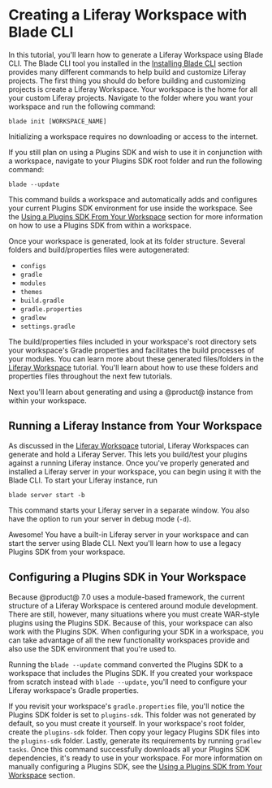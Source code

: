 # Creating a Liferay Workspace with Blade CLI [](id=creating-a-liferay-workspace-with-blade-cli)

In this tutorial, you'll learn how to generate a Liferay Workspace using Blade
CLI. The Blade CLI tool you installed in the
[Installing Blade CLI](/develop/tutorials/-/knowledge_base/7-0/installing-blade-cli)
section provides many different commands to help build and customize Liferay
projects. The first thing you should do before building and customizing projects
is create a Liferay Workspace. Your workspace is the home for all your custom
Liferay projects. Navigate to the folder where you want your workspace and run
the following command:

    blade init [WORKSPACE_NAME]

Initializing a workspace requires no downloading or access to the internet.

If you still plan on using a Plugins SDK and wish to use it in conjunction with
a workspace, navigate to your Plugins SDK root folder and run the following
command:

    blade --update

This command builds a workspace and automatically adds and configures your
current Plugins SDK environment for use inside the workspace. See the
[Using a Plugins SDK From Your Workspace](/develop/tutorials/-/knowledge_base/7-0/liferay-workspace#using-a-plugins-sdk-from-your-workspace)
section for more information on how to use a Plugins SDK from within a
workspace.

Once your workspace is generated, look at its folder structure. Several folders
and build/properties files were autogenerated: 

- `configs`
- `gradle`
- `modules`
- `themes`
- `build.gradle`
- `gradle.properties`
- `gradlew`
- `settings.gradle`

The build/properties files included in your workspace's root directory sets your
workspace's Gradle properties and facilitates the build processes of your
modules. You can learn more about these generated files/folders in the
[Liferay Workspace](/develop/tutorials/-/knowledge_base/7-0/liferay-workspace)
tutorial. You'll learn about how to use these folders and properties files throughout the
next few tutorials. 

Next you'll learn about generating and using a @product@ instance from within
your workspace.

## Running a Liferay Instance from Your Workspace [](id=running-a-liferay-instance-from-your-workspace)

As discussed in the 
[Liferay Workspace](/develop/tutorials/-/knowledge_base/7-0/liferay-workspace)
tutorial, Liferay Workspaces can generate and hold a Liferay Server. This lets
you build/test your plugins against a running Liferay instance. Once you've
properly generated and installed a Liferay server in your workspace, you can
begin using it with the Blade CLI. To start your Liferay instance, run

    blade server start -b

This command starts your Liferay server in a separate window. You also have the
option to run your server in debug mode (`-d`).

Awesome! You have a built-in Liferay server in your workspace and can start the
server using Blade CLI. Next you'll learn how to use a legacy Plugins SDK from
your workspace.

## Configuring a Plugins SDK in Your Workspace [](id=configuring-a-plugins-sdk-in-your-workspace)

Because @product@ 7.0 uses a module-based framework, the current structure of a
Liferay Workspace is centered around module development. There are still,
however, many situations where you must create WAR-style plugins using the
Plugins SDK. Because of this, your workspace can also work with the Plugins SDK.
When configuring your SDK in a workspace, you can take advantage of all the new
functionality workspaces provide and also use the SDK environment that you're
used to.

Running the `blade --update` command converted the Plugins SDK to a workspace
that includes the Plugins SDK. If you created your workspace from scratch
instead with `blade --update`, you'll need to configure your Liferay workspace's
Gradle properties.

If you revisit your workspace's `gradle.properties` file, you'll notice the
Plugins SDK folder is set to `plugins-sdk`. This folder was not generated by
default, so you must create it yourself. In your workspace's root
folder, create the `plugins-sdk` folder. Then copy your legacy Plugins SDK
files into the `plugins-sdk` folder. Lastly, generate its requirements by
running `gradlew tasks`. Once this command successfully downloads all your
Plugins SDK dependencies, it's ready to use in your workspace. For more
information on manually configuring a Plugins SDK, see the
[Using a Plugins SDK from Your Workspace](/develop/tutorials/-/knowledge_base/7-0/liferay-workspace#using-a-plugins-sdk-from-your-workspace)
section.
